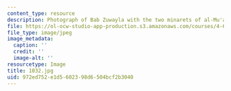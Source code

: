 ```yaml
---
content_type: resource
description: Photograph of Bab Zuwayla with the two minarets of al-Mu'ayyad.
file: https://ol-ocw-studio-app-production.s3.amazonaws.com/courses/4-615-the-architecture-of-cairo-spring-2002/972ed752e1d5602398d6504bcf2b3040_1032.jpg
file_type: image/jpeg
image_metadata:
  caption: ''
  credit: ''
  image-alt: ''
resourcetype: Image
title: 1032.jpg
uid: 972ed752-e1d5-6023-98d6-504bcf2b3040
---
```

